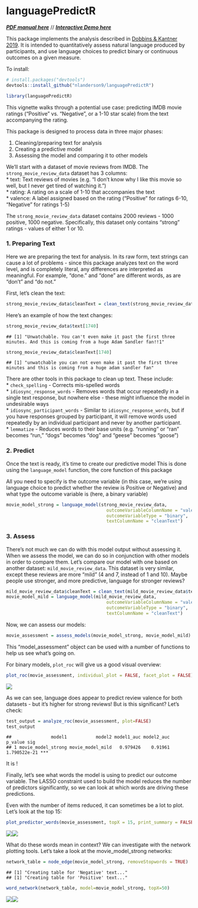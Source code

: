 languagePredictR
================

***[PDF manual
here](https://github.com/nlanderson9/languagePredictR/blob/main/docs/languagePredictR_0.1.0.pdf)***
// ***[Interactive Demo
here](https://nlanderson9.shinyapps.io/languagePredictR_shiny_demo/)***

This package implements the analysis described in [Dobbins & Kantner
2019](https://www.sciencedirect.com/science/article/abs/pii/S0010027719301611).
It is intended to quantitatively assess natural language produced by
participants, and use language choices to predict binary or continuous
outcomes on a given measure.

To install:

``` r
# install.packages("devtools")
devtools::install_github("nlanderson9/languagePredictR")
```

``` r
library(languagePredictR)
```

This vignette walks through a potential use case: predicting IMDB movie
ratings (“Positive” vs. “Negative”, or a 1-10 star scale) from the text
accompanying the rating.

This package is designed to process data in three major phases:  
1. Cleaning/preparing text for analysis  
2. Creating a predictive model  
3. Assessing the model and comparing it to other models

We’ll start with a dataset of movie reviews from IMDB. The
`strong_movie_review_data` dataset has 3 columns:  
\* text: Text reviews of movies (e.g. “I don’t know why I like this
movie so well, but I never get tired of watching it.”)  
\* rating: A rating on a scale of 1-10 that accompanies the text  
\* valence: A label assigned based on the rating (“Positive” for ratings
6-10, “Negative” for ratings 1-5)

The `strong_movie_review_data` dataset contains 2000 reviews - 1000
positive, 1000 negative. Specifically, this dataset only contains
“strong” ratings - values of either 1 or 10.

### 1. Preparing Text

Here we are preparing the text for analysis. In its raw form, text
strings can cause a lot of problems - since this package analyzes text
on the word level, and is completely literal, any differences are
interpreted as meaningful. For example, “done.” and “done” are different
words, as are “don’t” and “do not.”

First, let’s clean the text:

``` r
strong_movie_review_data$cleanText = clean_text(strong_movie_review_data$text)
```

Here’s an example of how the text changes:

``` r
strong_movie_review_data$text[1740]
```

    ## [1] "Unwatchable. You can't even make it past the first three minutes. And this is coming from a huge Adam Sandler fan!!1"

``` r
strong_movie_review_data$cleanText[1740]
```

    ## [1] "unwatchable you can not even make it past the first three minutes and this is coming from a huge adam sandler fan"

There are other tools in this package to clean up text. These include:  
\* `check_spelling` - Corrects mis-spelled words  
\* `idiosync_response_words` - Removes words that occur repeatedly in a
single text response, but nowhere else - these might influence the model
in undesirable ways  
\* `idiosync_participant_words` - Similar to `idiosync_response_words`,
but if you have responses grouped by participant, it will remove words
used repeatedly by an individual participant and never by another
participant.  
\* `lemmatize` - Reduces words to their base units (e.g. “running” or
“ran” becomes “run,” “dogs” becomes “dog” and “geese” becomes “goose”)

### 2. Predict

Once the text is ready, it’s time to create our predictive model This is
done using the `language_model` function, the core function of this
package

All you need to specify is the outcome variable (in this case, we’re
using language choice to predict whether the review is Positive or
Negative) and what type the outcome variable is (here, a binary
variable)

``` r
movie_model_strong = language_model(strong_movie_review_data,
                                      outcomeVariableColumnName = "valence",
                                      outcomeVariableType = "binary",
                                      textColumnName = "cleanText")
```

### 3. Assess

There’s not much we can do with this model output without assessing it.
When we assess the model, we can do so in conjunction with other models
in order to compare them. Let’s compare our model with one based on
another dataset: `mild_movie_review_data`. This dataset is very similar,
except these reviews are more “mild” (4 and 7, instead of 1 and 10).
Maybe people use stronger, and more predictive, language for stronger
reviews?

``` r
mild_movie_review_data$cleanText = clean_text(mild_movie_review_data$text)
movie_model_mild = language_model(mild_movie_review_data,
                                      outcomeVariableColumnName = "valence",
                                      outcomeVariableType = "binary",
                                      textColumnName = "cleanText")
```

Now, we can assess our models:

``` r
movie_assessment = assess_models(movie_model_strong, movie_model_mild)
```

This “model\_assessment” object can be used with a number of functions
to help us see what’s going on.

For binary models, `plot_roc` will give us a good visual overview:

``` r
plot_roc(movie_assessment, individual_plot = FALSE, facet_plot = FALSE)
```

![](README_files/figure-gfm/unnamed-chunk-8-1.png)<!-- -->

As we can see, language does appear to predict review valence for both
datasets - but it’s higher for strong reviews! But is this significant?
Let’s check:

``` r
test_output = analyze_roc(movie_assessment, plot=FALSE)
test_output
```

    ##               model1           model2 model1_auc model2_auc      p_value sig
    ## 1 movie_model_strong movie_model_mild   0.979426    0.91961 1.790522e-21 ***

It is !

Finally, let’s see what words the model is using to predict our outcome
variable. The LASSO constraint used to build the model reduces the
number of predictors significantly, so we can look at which words are
driving these predictions.

Even with the number of items reduced, it can sometimes be a lot to
plot. Let’s look at the top 15:

``` r
plot_predictor_words(movie_assessment, topX = 15, print_summary = FALSE)
```

![](README_files/figure-gfm/unnamed-chunk-10-1.png)<!-- -->![](README_files/figure-gfm/unnamed-chunk-10-2.png)<!-- -->

What do these words mean in context? We can investigate with the network
plotting tools. Let’s take a look at the movie\_model\_strong networks:

``` r
network_table = node_edge(movie_model_strong, removeStopwords = TRUE)
```

    ## [1] "Creating table for 'Negative' text..."
    ## [1] "Creating table for 'Positive' text..."

``` r
word_network(network_table, model=movie_model_strong, topX=50)
```

![](README_files/figure-gfm/unnamed-chunk-11-1.png)<!-- -->![](README_files/figure-gfm/unnamed-chunk-11-2.png)<!-- -->
